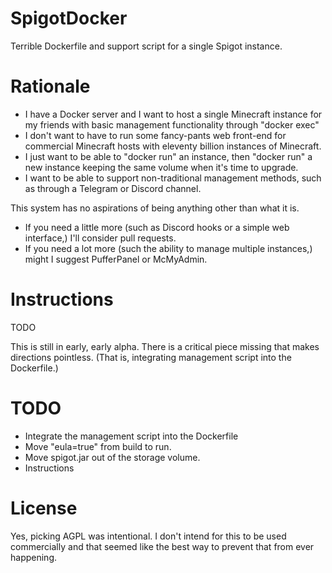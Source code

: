 # SpigotDocker
Terrible Dockerfile and support script for a single Spigot instance.

# Rationale
* I have a Docker server and I want to host a single Minecraft instance for my friends with basic management functionality through "docker exec"
* I don't want to have to run some fancy-pants web front-end for commercial Minecraft hosts with eleventy billion instances of Minecraft.
* I just want to be able to "docker run" an instance, then "docker run" a new instance keeping the same volume when it's time to upgrade.
* I want to be able to support non-traditional management methods, such as through a Telegram or Discord channel.

This system has no aspirations of being anything other than what it is.
* If you need a little more (such as Discord hooks or a simple web interface,) I'll consider pull requests.
* If you need a lot more (such the ability to manage multiple instances,) might I suggest PufferPanel or McMyAdmin.

# Instructions
TODO

This is still in early, early alpha.
There is a critical piece missing that makes directions pointless. (That is, integrating management script into the Dockerfile.)

# TODO
* Integrate the management script into the Dockerfile
* Move "eula=true" from build to run.
* Move spigot.jar out of the storage volume.
* Instructions

# License
Yes, picking AGPL was intentional. I don't intend for this to be used commercially and that seemed like the best way to prevent that from ever happening.

